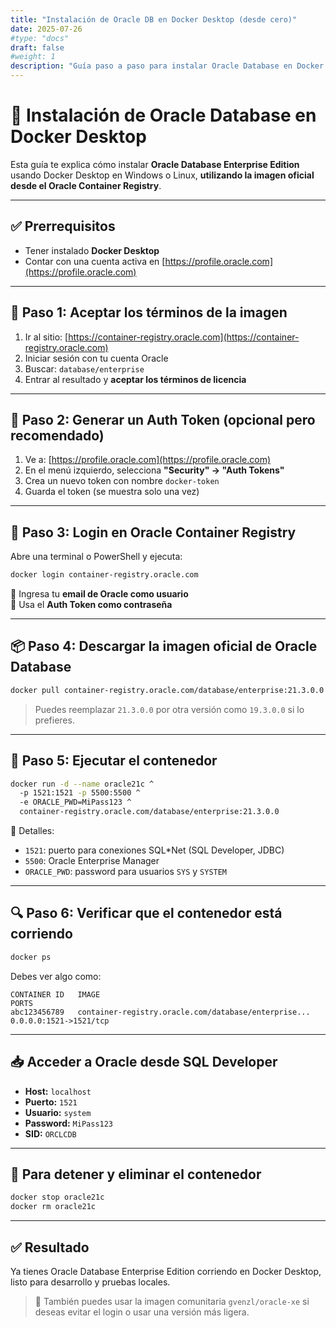 ```yaml
---
title: "Instalación de Oracle DB en Docker Desktop (desde cero)"
date: 2025-07-26
#type: "docs"
draft: false
#weight: 1
description: "Guía paso a paso para instalar Oracle Database en Docker Desktop usando la imagen oficial del Oracle Container Registry."
---
```


# 🐳 Instalación de Oracle Database en Docker Desktop

Esta guía te explica cómo instalar **Oracle Database Enterprise Edition** usando Docker Desktop en Windows o Linux, **utilizando la imagen oficial desde el Oracle Container Registry**.

---

## ✅ Prerrequisitos

- Tener instalado **Docker Desktop**
- Contar con una cuenta activa en [https://profile.oracle.com](https://profile.oracle.com)

---

## 🔐 Paso 1: Aceptar los términos de la imagen

1. Ir al sitio: [https://container-registry.oracle.com](https://container-registry.oracle.com)
2. Iniciar sesión con tu cuenta Oracle
3. Buscar: `database/enterprise`
4. Entrar al resultado y **aceptar los términos de licencia**

---

## 🔑 Paso 2: Generar un Auth Token (opcional pero recomendado)

1. Ve a: [https://profile.oracle.com](https://profile.oracle.com)
2. En el menú izquierdo, selecciona **"Security" → "Auth Tokens"**
3. Crea un nuevo token con nombre `docker-token`
4. Guarda el token (se muestra solo una vez)

---

## 🔐 Paso 3: Login en Oracle Container Registry

Abre una terminal o PowerShell y ejecuta:

```bash
docker login container-registry.oracle.com
```

🔹 Ingresa tu **email de Oracle como usuario**  
🔹 Usa el **Auth Token como contraseña**

---

## 📦 Paso 4: Descargar la imagen oficial de Oracle Database

```bash
docker pull container-registry.oracle.com/database/enterprise:21.3.0.0
```

> Puedes reemplazar `21.3.0.0` por otra versión como `19.3.0.0` si lo prefieres.

---

## 🚀 Paso 5: Ejecutar el contenedor

```bash
docker run -d --name oracle21c ^
  -p 1521:1521 -p 5500:5500 ^
  -e ORACLE_PWD=MiPass123 ^
  container-registry.oracle.com/database/enterprise:21.3.0.0
```

🔸 Detalles:
- `1521`: puerto para conexiones SQL*Net (SQL Developer, JDBC)
- `5500`: Oracle Enterprise Manager
- `ORACLE_PWD`: password para usuarios `SYS` y `SYSTEM`

---

## 🔍 Paso 6: Verificar que el contenedor está corriendo

```bash
docker ps
```

Debes ver algo como:

```
CONTAINER ID   IMAGE                                                 PORTS
abc123456789   container-registry.oracle.com/database/enterprise...  0.0.0.0:1521->1521/tcp
```

---

## 📥 Acceder a Oracle desde SQL Developer

- **Host:** `localhost`
- **Puerto:** `1521`
- **Usuario:** `system`
- **Password:** `MiPass123`
- **SID:** `ORCLCDB`

---

## 🧼 Para detener y eliminar el contenedor

```bash
docker stop oracle21c
docker rm oracle21c
```

---

## ✅ Resultado

Ya tienes Oracle Database Enterprise Edition corriendo en Docker Desktop, listo para desarrollo y pruebas locales.

> 🧪 También puedes usar la imagen comunitaria `gvenzl/oracle-xe` si deseas evitar el login o usar una versión más ligera.
